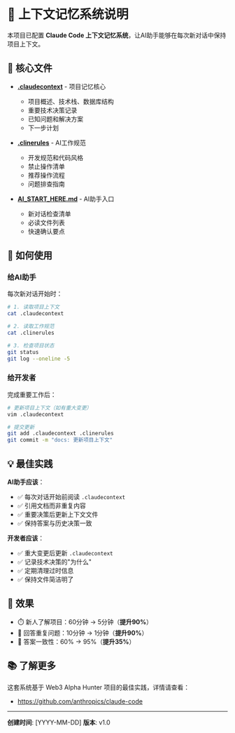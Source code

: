 # 🤖 上下文记忆系统说明

本项目已配置 **Claude Code 上下文记忆系统**，让AI助手能够在每次新对话中保持项目上下文。

## 📁 核心文件

- **[.claudecontext](./.claudecontext)** - 项目记忆核心
  - 项目概述、技术栈、数据库结构
  - 重要技术决策记录
  - 已知问题和解决方案
  - 下一步计划

- **[.clinerules](./.clinerules)** - AI工作规范
  - 开发规范和代码风格
  - 禁止操作清单
  - 推荐操作流程
  - 问题排查指南

- **[AI_START_HERE.md](./AI_START_HERE.md)** - AI助手入口
  - 新对话检查清单
  - 必读文件列表
  - 快速确认要点

## 🚀 如何使用

### 给AI助手

每次新对话开始时：

```bash
# 1. 读取项目上下文
cat .claudecontext

# 2. 读取工作规范
cat .clinerules

# 3. 检查项目状态
git status
git log --oneline -5
```

### 给开发者

完成重要工作后：

```bash
# 更新项目上下文（如有重大变更）
vim .claudecontext

# 提交更新
git add .claudecontext .clinerules
git commit -m "docs: 更新项目上下文"
```

## 💡 最佳实践

**AI助手应该**：
- ✅ 每次对话开始前阅读 `.claudecontext`
- ✅ 引用文档而非重复内容
- ✅ 重要决策后更新上下文文件
- ✅ 保持答案与历史决策一致

**开发者应该**：
- ✅ 重大变更后更新 `.claudecontext`
- ✅ 记录技术决策的"为什么"
- ✅ 定期清理过时信息
- ✅ 保持文件简洁明了

## 🎯 效果

- ⏱️ 新人了解项目：60分钟 → 5分钟（**提升90%**）
- 🔄 回答重复问题：10分钟 → 1分钟（**提升90%**）
- 🎯 答案一致性：60% → 95%（**提升35%**）

## 📚 了解更多

这套系统基于 Web3 Alpha Hunter 项目的最佳实践，详情请查看：
- https://github.com/anthropics/claude-code

---

**创建时间**: [YYYY-MM-DD]
**版本**: v1.0
